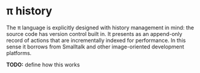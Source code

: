 # π history
The π language is explicitly designed with history management in mind: the source code has version control built in. It presents as an append-only record of actions that are incrementally indexed for performance. In this sense it borrows from Smalltalk and other image-oriented development platforms.

**TODO:** define how this works
